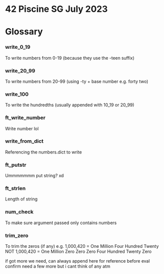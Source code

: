 # 42 Piscine SG July 2023
# Glossary

### write_0_19
To write numbers from 0-19 (because they use the -teen suffix)

### write_20_99
To write numbers from 20-99 (using -ty + base number e.g. forty two)
		
### write_100
To write the hundredths (usually appended with 10_19 or 20_99)
		
### ft_write_number
Write number lol
		
### write_from_dict
Referencing the numbers.dict to write
		
### ft_putstr
Ummmmmmm put string? xd
		
### ft_strlen
Length of string
		
### num_check
To make sure argument passed only contains numbers
		
### trim_zero
To trim the zeros (if any)
	e.g. 1,000,420 = One Million Four Hundred Twenty
	NOT  1,000,420 = One Million Zero Zero Zero Four Hundred Twenty Zero

if got more we need, can always append here for reference before eval
confirm need a few more but i cant think of any atm
